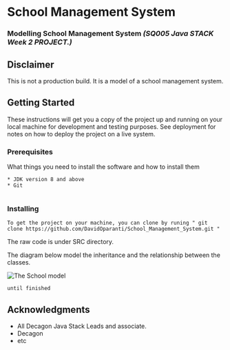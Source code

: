# School Management System

### Modelling School Management System _(SQ005 Java STACK Week 2 PROJECT.)_ 

## Disclaimer 
This is not a production build. It is a model of a school management system. 

## Getting Started

These instructions will get you a copy of the project up and running on your local machine for development and testing purposes. See deployment for notes on how to deploy the project on a live system.

### Prerequisites

What things you need to install the software and how to install them

```
* JDK version 8 and above
* Git


```

### Installing

```
To get the project on your machine, you can clone by runing " git clone https://github.com/DavidOparanti/School_Management_System.git "
```

The raw code is under SRC directory.  

The diagram below model the inheritance and the relationship between the classes.

![The School model](https://drive.google.com/drive/my-drive)  



```
until finished
```

## Acknowledgments

* All Decagon Java Stack Leads and associate.
* Decagon
* etc

